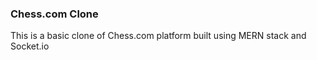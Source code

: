 ### Chess.com Clone

This is a basic clone of Chess.com platform built using MERN stack and Socket.io